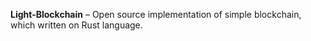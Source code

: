 **Light-Blockchain** – Open source implementation of simple blockchain, which written on Rust language.
